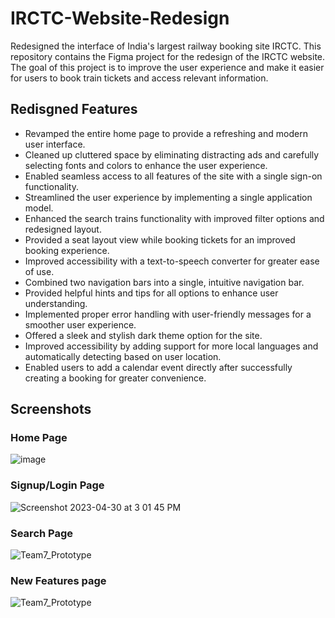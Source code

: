 # IRCTC-Website-Redesign
Redesigned the interface of India's largest railway booking site IRCTC. This repository contains the Figma project for the redesign of the IRCTC website. The goal of this project is to improve the user experience and make it easier for users to book train tickets and access relevant information.

## Redisgned Features

* Revamped the entire home page to provide a refreshing and modern user interface.
* Cleaned up cluttered space by eliminating distracting ads and carefully selecting fonts and colors to enhance the user experience.
* Enabled seamless access to all features of the site with a single sign-on functionality.
* Streamlined the user experience by implementing a single application model.
* Enhanced the search trains functionality with improved filter options and redesigned layout.
* Provided a seat layout view while booking tickets for an improved booking experience.
* Improved accessibility with a text-to-speech converter for greater ease of use.
* Combined two navigation bars into a single, intuitive navigation bar.
* Provided helpful hints and tips for all options to enhance user understanding.
* Implemented proper error handling with user-friendly messages for a smoother user experience.
* Offered a sleek and stylish dark theme option for the site.
* Improved accessibility by adding support for more local languages and automatically detecting based on user location.
* Enabled users to add a calendar event directly after successfully creating a booking for greater convenience.

## Screenshots

### Home Page
![image](https://user-images.githubusercontent.com/29543544/235371462-51acea94-9d8c-4f04-b6eb-44f2c91ad8fe.png)

### Signup/Login Page

![Screenshot 2023-04-30 at 3 01 45 PM](https://user-images.githubusercontent.com/29543544/235371555-0ef4184e-88d5-4cde-91f3-0adb92910a3f.png)

### Search Page
![Team7_Prototype](https://user-images.githubusercontent.com/29543544/235371659-eaa558f7-bdb8-40fc-8001-0cfcb1f709a0.jpg)

### New Features page
![Team7_Prototype](https://user-images.githubusercontent.com/29543544/235371754-6e2998e6-8867-4f87-ab72-ffede3304511.jpg)

